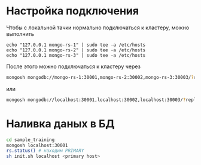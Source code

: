 # Настройка подключения

Чтобы с локальной тачки нормально подключаться к кластеру, можно выполнить
```
echo "127.0.0.1 mongo-rs-1" | sudo tee -a /etc/hosts
echo "127.0.0.1 mongo-rs-2" | sudo tee -a /etc/hosts
echo "127.0.0.1 mongo-rs-3" | sudo tee -a /etc/hosts
```
После этого можно подключаться к кластеру через 
```bash
mongosh mongodb://mongo-rs-1:30001,mongo-rs-2:30002,mongo-rs-3:30003/?replicaSet=my-replica-set
```
или 
```bash
mongosh mongodb://localhost:30001,localhost:30002,localhost:30003/?replicaSet=my-replica-set
```

# Наливка даных в БД

```bash
cd sample_training
mongosh localhost:30001
rs.status() # находим PRIMARY
sh init.sh localhost <primary host>
```